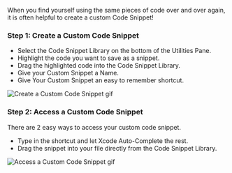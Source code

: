 When you find yourself using the same pieces of code over and over again, it is often helpful to create a custom Code Snippet!

### Step 1: Create a Custom Code Snippet

- Select the Code Snippet Library on the bottom of the Utilities Pane.
- Highlight the code you want to save as a snippet.
- Drag the highlighted code into the Code Snippet Library.
- Give your Custom Snippet a Name.
- Give Your Custom Snippet an easy to remember shortcut. 
  
![Create a Custom Code Snippet gif](http://i.imgur.com/OFqxmrU.gif)  

### Step 2: Access a Custom Code Snippet

There are 2 easy ways to access your custom code snippet.
- Type in the shortcut and let Xcode Auto-Complete the rest.
- Drag the snippet into your file directly from the Code Snippet Library.  
  
![Access a Custom Code Snippet gif](http://i.imgur.com/IKrdiw5.gif)
